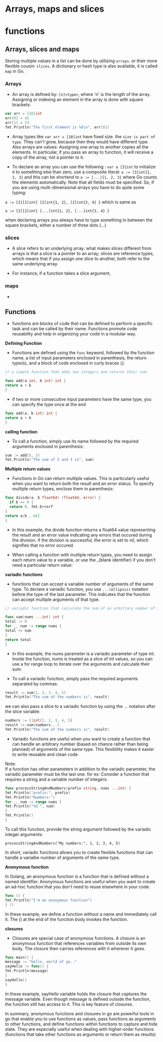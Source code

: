 # Arrays, maps and slices

# functions

## Arrays, slices and maps

Storing multiple values in a list can be done by utilizing `arrays`. or their more flexible cousin: `slices`. A dictionary or hash type is also available, it is called  `map` in Go.

### Arrays
- An array is defined by: `[n]<type>`, where 'n' is the length of the array. Assigning or indexing an element in the array is done with square brackets:

```go
var arr = [10]int
arr[0] = 42
arr[1] = 13
fmt.Println("The first element is %d\n", arr[0])
```

- Array types like `var arr = [10]int` have fixed size. the `size is part of type`. They can't grow, because then they would have different type. Also arrays are values: Assigning one array to another copies all the elements. In particular, if you pass an array to function, it will receive a copy of the array, not a pointer to it.

- To declare an array you can use the following : `var a [3]int` to initialize it to something else than zero, use a composite literal: `a := [3]int{1, 2, 3}` and this can be shortend to `a := [...]{1, 2, 3}` where Go counts the elements automatically. Note that all fields must be specified. So, if you are using multi-dimensional arrays you have to do quite some typing:

`a := [2][2]int{ [2]int{1, 2}, [2]int{3, 4} }` which is same as 

`a := [2][2]int{ [...]int{1, 2}, [...]int{3, 4} }`

when declaring arrays you always have to type something in between the square brackets, either a number of three dots (...)

### slices

- A slice refers to an underlying array. what makes slices different from arrays is that a slice is a pointer to an array; slices are reference types, which means that if you assign one slice to another, both refer to the same underlying array.

- For instance, if a function takes a slice argument, 
### maps

- 

## Functions

- functions are blocks of code that can be defined to perform a specific task and can be called by their name. Functions promote code reusability and help in organizing your code in a modular way.

**Defining Function**  
- Functions are defined using the `func` keyword, followed by the function name, a list of input parameters enclosed in parenthesis, the return type(s), and a block of code enclosed in curly braces {}.

```go
// a simple function that adds two integers and returns their sum:

func add(a int, b int) int {
return a + b
}
```

- if two or more consecutive input parameters have the same type, you can specify the type once at the end

```go
func add(a, b int) int {
return a + b
}
```

**calling function**

- To call a function, simply use its name followed by the required arguments enclosed in parenthesis:

```go
sum := add(5, 3)
fmt.Println("The sum of 5 and 3 is", sum)
```

**Multiple return values**

- Functions in Go can return multiple values. This is particularly useful when you want to return both the result and an error status. To specify multiple return types, enclose them in parenthesis:

```go
func divide(a, b float64) (float64, error) {
  if b == 0 {
  return 0, fmt.Errorf
}
return a/b , nil
}
```

- In this example, the divide function returns a float64 value representing the result and an error value indicating any errors that occured during the division. if the division is successful, the error is set to nil, which signifies that no error occured.

- When calling a function with multiple return types, you need to assign each return value to a variable, or use the _(blank identifier) if you don't need a particular return value:

**variadic functions**
- functions that can accept a variable number of arguments of the same type. To declare a variadic function, you use `...(ellipsis)` notation before the type of the last parameter. This indicates that the function can accept multiple arguments of that type.

```go
// variadic function that calculate the sum of an arbitrary number of integers:

func sum(nums ...int) int {
total := 0
for _, num := range nums {
total += num
}
return total
}
```

- In this example, the nums parameter is a variadic parameter of type int. Inside the function, nums is treated as a slice of int values, so you can use a for range loop to iterate over the arguments and calculate their sum.

- To call a variadic function, simply pass the required arguments separated by commas:

```go
result := sum(1, 2, 3, 4, 5)
fmt.Println("The sum of the numbers is", result)
```

we can also pass a slice to a variadic function by using the ... notation after the slice variable:

```go
numbers := []int{1, 2, 3, 4, 5}
result := sum(numbers...)
fmt.Println("The sum of the numbers is", result)
```

- Variadic functions are useful when you want to create a function that can handle an arbitrary number (based on chance rather than being planned) of arguments of the same type. This flexibility makes it easier to write reusable and clean code

Note:  
If a function has other parameters in addition to the variadic parameter, the variadic parameter must be the last one. for ex: Consider a function that requires a string and a variable number of integers:

```go
func processStringAndNumbers(prefix string, nums ...int) {
fmt.Println("prefix:", prefix)
fmt.Println("Numbers:")
for _, num := range nums {
fmt.Println("%d ", num)
}
fmt.Println()
}
```

To call this function, provide the string argument followed by the variadic integer arguments:

`processStringAndNumbers("My numbers:", 1, 2, 3, 4, 5)`

In short, variadic functions allows you to create flexible functions that can handle a varialbe number of arguments of the same type.

**Anonymous function**

In Golang, an anonymous function is a function that is defined without a named identifier. Anonymous functions are useful when you want to create an ad-hoc function that you don't need to reuse elsewhere in your code.

```go
func () {
fmt.Println("I'm an anonymous function")
} ()
```

In these example, we define a function without a name and immediately call it. The () at the end of the function body invokes the function.

**closures**

- Closures are special case of anonymous functions. A closure is an anonymous function that references variables from outside its own body. The closure then carries references with it wherever it goes.

```go
func main() {
message := "hello, world of go.."
sayHello := func() {
fmt.Println(message)
}
sayHello()
}
```

In these example, sayHello variable holds the closure that captures the message variable. Even though message is defined outside the function, the function still has access to it. This is key feature of closures.

In summary, anonymous functions and closures in go are powerful tools in go that enable you to use functions as values, pass functions as arguments to other functions, and define functions within functions to capture and hide state. They are especially useful when dealing with higher-order functions (functions that take other functions as arguments or return them as results)

